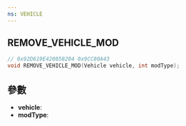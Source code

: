 ```yaml
---
ns: VEHICLE
---
```

## REMOVE_VEHICLE_MOD

```c
// 0x92D619E420858204 0x9CC80A43
void REMOVE_VEHICLE_MOD(Vehicle vehicle, int modType);
```


## 參數
* **vehicle**: 
* **modType**: 

